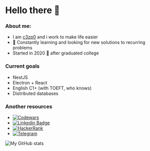 # Hello there 👋

### About me:
 - I am [c3zp0](https://www.linkedin.com/in/c3zp0/) and i work to make life easier
- 📖 Constantly learning  and looking for new solutions to recurring problems 
- Started in 2020 🦠 after graduated college


### Current goals
 - NestJS
 - Electron + React
 - English C1+ (with TOEFT, who knows)
 - Distributed databases

### Another resources
- [![Codewars](https://img.shields.io/badge/Codewars-B1361E?style=for-the-badge&logo=codewars&logoColor=grey)](https://www.codewars.com/users/c3zp0)
- [![Linkedin Badge](https://img.shields.io/badge/linkedin%20-%230077B5.svg?&style=for-the-badge&logo=linkedin&logoColor=white)](https://www.linkedin.com/in/c3zp0/)
- [![HackerRank](https://img.shields.io/badge/-Hackerrank-2EC866?style=for-the-badge&logo=HackerRank&logoColor=white)](https://www.hackerrank.com/siarhei_me)
- [![Telegram](https://img.shields.io/badge/Telegram-2CA5E0?style=for-the-badge&logo=telegram&logoColor=white)](t.me/c3zp0) 

![My GitHub stats](https://github-readme-stats.vercel.app/api?username=c3zp0&show_icons=true&theme=dark)